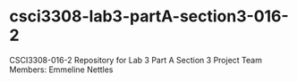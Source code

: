 # csci3308-lab3-partA-section3-016-2
CSCI3308-016-2 Repository for Lab 3 Part A Section 3
Project Team Members:
Emmeline Nettles